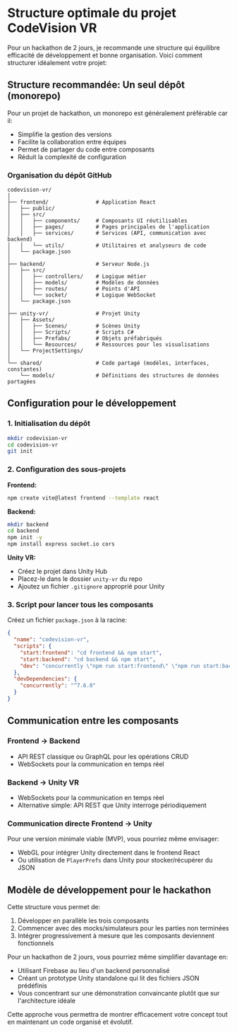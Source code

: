 # Structure optimale du projet CodeVision VR

Pour un hackathon de 2 jours, je recommande une structure qui équilibre efficacité de développement et bonne organisation. Voici comment structurer idéalement votre projet:

## Structure recommandée: Un seul dépôt (monorepo)

Pour un projet de hackathon, un monorepo est généralement préférable car il:
- Simplifie la gestion des versions
- Facilite la collaboration entre équipes
- Permet de partager du code entre composants
- Réduit la complexité de configuration

### Organisation du dépôt GitHub

```
codevision-vr/
│
├── frontend/               # Application React
│   ├── public/
│   ├── src/
│   │   ├── components/     # Composants UI réutilisables
│   │   ├── pages/          # Pages principales de l'application
│   │   ├── services/       # Services (API, communication avec backend)
│   │   └── utils/          # Utilitaires et analyseurs de code
│   └── package.json
│
├── backend/                # Serveur Node.js
│   ├── src/
│   │   ├── controllers/    # Logique métier
│   │   ├── models/         # Modèles de données
│   │   ├── routes/         # Points d'API
│   │   └── socket/         # Logique WebSocket
│   └── package.json
│
├── unity-vr/               # Projet Unity
│   ├── Assets/
│   │   ├── Scenes/         # Scènes Unity
│   │   ├── Scripts/        # Scripts C#
│   │   ├── Prefabs/        # Objets préfabriqués
│   │   └── Resources/      # Ressources pour les visualisations
│   └── ProjectSettings/
│
└── shared/                 # Code partagé (modèles, interfaces, constantes)
    └── models/             # Définitions des structures de données partagées
```

## Configuration pour le développement

### 1. Initialisation du dépôt

```bash
mkdir codevision-vr
cd codevision-vr
git init
```

### 2. Configuration des sous-projets

**Frontend:**
```bash
npm create vite@latest frontend --template react
```

**Backend:**
```bash
mkdir backend
cd backend
npm init -y
npm install express socket.io cors
```

**Unity VR:**
- Créez le projet dans Unity Hub
- Placez-le dans le dossier `unity-vr` du repo
- Ajoutez un fichier `.gitignore` approprié pour Unity

### 3. Script pour lancer tous les composants

Créez un fichier `package.json` à la racine:

```json
{
  "name": "codevision-vr",
  "scripts": {
    "start:frontend": "cd frontend && npm start",
    "start:backend": "cd backend && npm start",
    "dev": "concurrently \"npm run start:frontend\" \"npm run start:backend\""
  },
  "devDependencies": {
    "concurrently": "^7.6.0"
  }
}
```

## Communication entre les composants

### Frontend → Backend
- API REST classique ou GraphQL pour les opérations CRUD
- WebSockets pour la communication en temps réel

### Backend → Unity VR
- WebSockets pour la communication en temps réel
- Alternative simple: API REST que Unity interroge périodiquement

### Communication directe Frontend → Unity
Pour une version minimale viable (MVP), vous pourriez même envisager:
- WebGL pour intégrer Unity directement dans le frontend React
- Ou utilisation de `PlayerPrefs` dans Unity pour stocker/récupérer du JSON

## Modèle de développement pour le hackathon

Cette structure vous permet de:
1. Développer en parallèle les trois composants
2. Commencer avec des mocks/simulateurs pour les parties non terminées
3. Intégrer progressivement à mesure que les composants deviennent fonctionnels

Pour un hackathon de 2 jours, vous pourriez même simplifier davantage en:
- Utilisant Firebase au lieu d'un backend personnalisé
- Créant un prototype Unity standalone qui lit des fichiers JSON prédéfinis
- Vous concentrant sur une démonstration convaincante plutôt que sur l'architecture idéale

Cette approche vous permettra de montrer efficacement votre concept tout en maintenant un code organisé et évolutif.